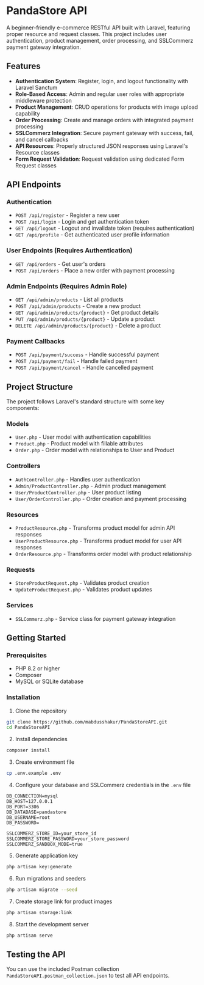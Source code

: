 # PandaStore API

A beginner-friendly e-commerce RESTful API built with Laravel, featuring proper resource and request classes. This project includes user authentication, product management, order processing, and SSLCommerz payment gateway integration.

## Features

- **Authentication System**: Register, login, and logout functionality with Laravel Sanctum
- **Role-Based Access**: Admin and regular user roles with appropriate middleware protection
- **Product Management**: CRUD operations for products with image upload capability
- **Order Processing**: Create and manage orders with integrated payment processing
- **SSLCommerz Integration**: Secure payment gateway with success, fail, and cancel callbacks
- **API Resources**: Properly structured JSON responses using Laravel's Resource classes
- **Form Request Validation**: Request validation using dedicated Form Request classes

## API Endpoints

### Authentication

- `POST /api/register` - Register a new user
- `POST /api/login` - Login and get authentication token
- `GET /api/logout` - Logout and invalidate token (requires authentication)
- `GET /api/profile` - Get authenticated user profile information

### User Endpoints (Requires Authentication)

- `GET /api/orders` - Get user's orders
- `POST /api/orders` - Place a new order with payment processing

### Admin Endpoints (Requires Admin Role)

- `GET /api/admin/products` - List all products
- `POST /api/admin/products` - Create a new product
- `GET /api/admin/products/{product}` - Get product details
- `PUT /api/admin/products/{product}` - Update a product
- `DELETE /api/admin/products/{product}` - Delete a product

### Payment Callbacks

- `POST /api/payment/success` - Handle successful payment
- `POST /api/payment/fail` - Handle failed payment
- `POST /api/payment/cancel` - Handle cancelled payment

## Project Structure

The project follows Laravel's standard structure with some key components:

### Models
- `User.php` - User model with authentication capabilities
- `Product.php` - Product model with fillable attributes
- `Order.php` - Order model with relationships to User and Product

### Controllers
- `AuthController.php` - Handles user authentication
- `Admin/ProductController.php` - Admin product management
- `User/ProductController.php` - User product listing
- `User/OrderController.php` - Order creation and payment processing

### Resources
- `ProductResource.php` - Transforms product model for admin API responses
- `UserProductResource.php` - Transforms product model for user API responses
- `OrderResource.php` - Transforms order model with product relationship

### Requests
- `StoreProductRequest.php` - Validates product creation
- `UpdateProductRequest.php` - Validates product updates

### Services
- `SSLCommerz.php` - Service class for payment gateway integration

## Getting Started

### Prerequisites
- PHP 8.2 or higher
- Composer
- MySQL or SQLite database

### Installation

1. Clone the repository
```bash
git clone https://github.com/mabdusshakur/PandaStoreAPI.git
cd PandaStoreAPI
```

2. Install dependencies
```bash
composer install
```

3. Create environment file
```bash
cp .env.example .env
```

4. Configure your database and SSLCommerz credentials in the `.env` file
```
DB_CONNECTION=mysql
DB_HOST=127.0.0.1
DB_PORT=3306
DB_DATABASE=pandastore
DB_USERNAME=root
DB_PASSWORD=

SSLCOMMERZ_STORE_ID=your_store_id
SSLCOMMERZ_STORE_PASSWORD=your_store_password
SSLCOMMERZ_SANDBOX_MODE=true
```

5. Generate application key
```bash
php artisan key:generate
```

6. Run migrations and seeders
```bash
php artisan migrate --seed
```

7. Create storage link for product images
```bash
php artisan storage:link
```

8. Start the development server
```bash
php artisan serve
```

## Testing the API

You can use the included Postman collection `PandaStoreAPI.postman_collection.json` to test all API endpoints.